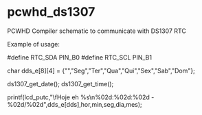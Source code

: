 # pcwhd_ds1307
PCWHD Compiler schematic to communicate with DS1307 RTC

Example of usage:

#define RTC_SDA PIN_B0
#define RTC_SCL PIN_B1

char dds_e[8][4] = {"","Seg","Ter","Qua","Qui","Sex","Sab","Dom"};
 
ds1307_get_date();
ds1307_get_time();
 
printf(lcd_putc,"\fHoje eh %s\n%02d:%02d:%02d - %02d/%02d",dds_e[dds],hor,min,seg,dia,mes);
